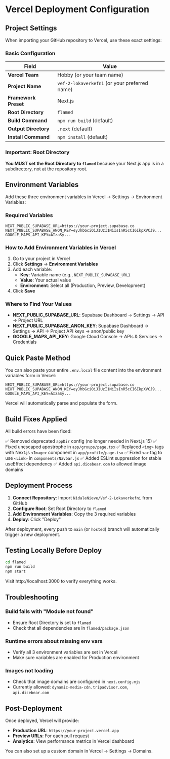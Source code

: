 # Vercel Deployment Configuration

## Project Settings

When importing your GitHub repository to Vercel, use these exact settings:

### Basic Configuration

| Field | Value |
|-------|-------|
| **Vercel Team** | Hobby (or your team name) |
| **Project Name** | `vef-2-lokaverkefni` (or your preferred name) |
| **Framework Preset** | Next.js |
| **Root Directory** | `flamed` |
| **Build Command** | `npm run build` (default) |
| **Output Directory** | `.next` (default) |
| **Install Command** | `npm install` (default) |

### Important: Root Directory

**You MUST set the Root Directory to `flamed`** because your Next.js app is in a subdirectory, not at the repository root.

## Environment Variables

Add these three environment variables in Vercel → Settings → Environment Variables:

### Required Variables

```
NEXT_PUBLIC_SUPABASE_URL=https://your-project.supabase.co
NEXT_PUBLIC_SUPABASE_ANON_KEY=eyJhbGciOiJIUzI1NiIsInR5cCI6IkpXVCJ9...
GOOGLE_MAPS_API_KEY=AIzaSy...
```

### How to Add Environment Variables in Vercel

1. Go to your project in Vercel
2. Click **Settings** → **Environment Variables**
3. Add each variable:
   - **Key**: Variable name (e.g., `NEXT_PUBLIC_SUPABASE_URL`)
   - **Value**: Your actual value
   - **Environment**: Select all (Production, Preview, Development)
4. Click **Save**

### Where to Find Your Values

- **NEXT_PUBLIC_SUPABASE_URL**: Supabase Dashboard → Settings → API → Project URL
- **NEXT_PUBLIC_SUPABASE_ANON_KEY**: Supabase Dashboard → Settings → API → Project API keys → anon/public key
- **GOOGLE_MAPS_API_KEY**: Google Cloud Console → APIs & Services → Credentials

## Quick Paste Method

You can also paste your entire `.env.local` file content into the environment variables form in Vercel:

```env
NEXT_PUBLIC_SUPABASE_URL=https://your-project.supabase.co
NEXT_PUBLIC_SUPABASE_ANON_KEY=eyJhbGciOiJIUzI1NiIsInR5cCI6IkpXVCJ9...
GOOGLE_MAPS_API_KEY=AIzaSy...
```

Vercel will automatically parse and populate the form.

## Build Fixes Applied

All build errors have been fixed:

✅ Removed deprecated `appDir` config (no longer needed in Next.js 15)
✅ Fixed unescaped apostrophe in `app/groups/page.tsx`
✅ Replaced `<img>` tags with Next.js `<Image>` component in `app/profile/page.tsx`
✅ Fixed `<a>` tag to use `<Link>` in `components/Navbar.js`
✅ Added ESLint suppression for stable useEffect dependency
✅ Added `api.dicebear.com` to allowed image domains

## Deployment Process

1. **Connect Repository**: Import `NidaleNieve/Vef-2-Lokaverkefni` from GitHub
2. **Configure Root**: Set Root Directory to `flamed`
3. **Add Environment Variables**: Copy the 3 required variables
4. **Deploy**: Click "Deploy"

After deployment, every push to `main` (or `hosted`) branch will automatically trigger a new deployment.

## Testing Locally Before Deploy

```bash
cd flamed
npm run build
npm start
```

Visit http://localhost:3000 to verify everything works.

## Troubleshooting

### Build fails with "Module not found"
- Ensure Root Directory is set to `flamed`
- Check that all dependencies are in `flamed/package.json`

### Runtime errors about missing env vars
- Verify all 3 environment variables are set in Vercel
- Make sure variables are enabled for Production environment

### Images not loading
- Check that image domains are configured in `next.config.mjs`
- Currently allowed: `dynamic-media-cdn.tripadvisor.com`, `api.dicebear.com`

## Post-Deployment

Once deployed, Vercel will provide:
- **Production URL**: `https://your-project.vercel.app`
- **Preview URLs**: For each pull request
- **Analytics**: View performance metrics in Vercel dashboard

You can also set up a custom domain in Vercel → Settings → Domains.
